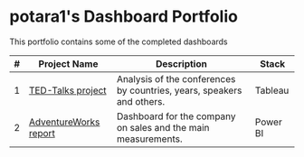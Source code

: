 # potara1's Dashboard Portfolio

This portfolio contains some of the completed dashboards

| #  | Project Name                                                         | Description                                                                                   | Stack                                              |
|----|----------------------------------------------------------------------|-----------------------------------------------------------------------------------------------|----------------------------------------------------|
| 1  | [TED-Talks project](https://github.com/potara1/powerbi_-_tableau/blob/main/TED-Talks.pdf)                           | Analysis of the conferences by countries, years, speakers and others. | Tableau  |
| 2  | [AdventureWorks report](https://github.com/potara1/powerbi_-_tableau/blob/main/AdventureWorks_Report_Potapova.pdf)                                  | Dashboard for the company on sales and the main measurements. | Power BI |
